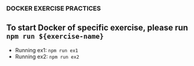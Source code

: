 ### DOCKER EXERCISE PRACTICES

## To start Docker of specific exercise, please run `npm run ${exercise-name}`
- Running ex1: `npm run ex1`
- Running ex2: `npm run ex2`